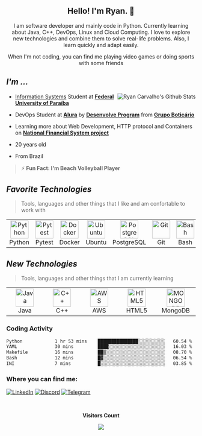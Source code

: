 <h2 align="center">Hello! I'm Ryan. 👋</h2>
<p align="center">
I am software developer and mainly code in Python. Currently learning about Java, C++, DevOps, Linux and Cloud Computing. I love to explore new technologies and combine them to solve real-life problems. Also, I learn quickly and adapt easily.
</p>

<p align="center">  When I'm not coding, you can find me playing video games or doing sports with some friends </p>

## _I'm ..._
<a href="#ryanjorgeac-title">
 <img src="https://github-readme-stats-ryanjorgeac.vercel.app/api?username=ryanjorgeac&show_icons=true&theme=transparent&title_color=3181F6&icon_color=aaaaaa&text_color=aaaaaa&card_width=100&text_bold=false&count_private=true&hide_border=true&hide_rank=true" alt="Ryan Carvalho's Github Stats" align="right"/>
</a>

- [Information Systems](https://sigaa.ufpb.br/sigaa/public/curso/portal.jsf?id=1626837&lc=pt_BR) Student at [**Federal University of Paraíba**](https://www.ufpb.br/)

- DevOps Student at [**Alura**](https://www.alura.com.br/) by [**Desenvolve Program**](https://desenvolve.grupoboticario.com.br/) from [**Grupo Boticário**](https://www.grupoboticario.com.br/)

- Learning more about Web Development, HTTP protocol and Containers on [**National Financial System project**](https://github.com/SistemaFinanceiroNacional)

- 20 years old

- From Brazil
 
>⚡ **Fun Fact: I'm Beach Volleyball Player**



## _Favorite Technologies_
>Tools, languages and other things that I like and am confortable to work with
<table>
  <tr>
    <td align="center" width="96">
      <a>
       <img src="https://cdn.jsdelivr.net/gh/devicons/devicon/icons/python/python-original.svg" width="48" height="48" alt="Python"/>
      </a>
      <br>Python
    </td>
   <td align="center" width="96">
      <a>
       <img src="https://cdn.jsdelivr.net/gh/devicons/devicon/icons/pytest/pytest-original.svg" width="48" height="48" alt="Pytest"/>
      </a>
      <br>Pytest
    </td>
   <td align="center" width="96">
      <a>
       <img src="https://cdn.jsdelivr.net/gh/devicons/devicon/icons/docker/docker-original.svg" width="48" height="48" alt="Docker"/>
      </a>
      <br>Docker
    </td>
   <td align="center" width="96">
      <a>
       <img src="https://cdn.jsdelivr.net/gh/devicons/devicon/icons/ubuntu/ubuntu-plain.svg" height="48" alt="Ubuntu"/>
      </a>
      <br>Ubuntu
    </td>
   <td align="center" width="96">
      <a>
       <img src="https://cdn.jsdelivr.net/gh/devicons/devicon/icons/postgresql/postgresql-original.svg" width="48" height="48" alt="PostgreSQL"/>
      </a>
      <br>PostgreSQL
    </td>
   <td align="center" width="96">
      <a>
       <img src="https://cdn.jsdelivr.net/gh/devicons/devicon/icons/git/git-original.svg" width="48" height="48" alt="Git"/>
      </a>
      <br>Git
    </td>
   <td align="center" width="96">
      <a>
       <img src="https://cdn.jsdelivr.net/gh/devicons/devicon/icons/bash/bash-original.svg" width="48" height="48" alt="Bash"/>
      </a>
      <br>Bash
    </td>
   <td align="center" width="96">
      <a>
       <img src="https://upload.wikimedia.org/wikipedia/commons/1/1d/PyCharm_Icon.svg" width="48" height="48" alt="PyCharm"/>
      </a>
      <br>PyCharm
    </td>
  </tr>
</table>

## _New Technologies_
>Tools, languages and other things that I am currently learning
<table>
  <tr>
    <td align="center" width="96">
      <a>
       <img src="https://cdn.jsdelivr.net/gh/devicons/devicon/icons/java/java-original.svg" width="48" height="48" alt="Java"/>
      </a>
      <br>Java
    </td>
   <td align="center" width="96">
      <a>
       <img src="https://cdn.jsdelivr.net/gh/devicons/devicon/icons/cplusplus/cplusplus-original.svg" width="48" height="48" alt="C++"/>
      </a>
      <br>C++
    </td>
   <td align="center" width="96">
      <a>
       <img src="https://cdn.jsdelivr.net/gh/devicons/devicon/icons/amazonwebservices/amazonwebservices-original.svg" width="48" height="48" alt="AWS"/>
      </a>
      <br>AWS
    </td>
   <td align="center" width="96">
      <a>
       <img src="https://cdn.jsdelivr.net/gh/devicons/devicon/icons/html5/html5-original.svg" height="48" alt="HTML5"/>
      </a>
      <br>HTML5
    </td>
    <td align="center" width="96">
      <a>
       <img src="https://cdn.jsdelivr.net/gh/devicons/devicon/icons/mongodb/mongodb-original.svg" height="48" alt="MONGODB"/>
      </a>
      <br>MongoDB
    </td>
   
  </tr>
</table>

### Coding Activity
<!--START_SECTION:waka-->

```txt
Python            1 hr 53 mins    ███████████████░░░░░░░░░░   60.54 %
YAML              30 mins         ████░░░░░░░░░░░░░░░░░░░░░   16.03 %
Makefile          16 mins         ██▒░░░░░░░░░░░░░░░░░░░░░░   08.70 %
Bash              12 mins         █▓░░░░░░░░░░░░░░░░░░░░░░░   06.54 %
INI               7 mins          █░░░░░░░░░░░░░░░░░░░░░░░░   03.85 %
```

<!--END_SECTION:waka-->


### Where you can find me:
[![LinkedIn](https://img.shields.io/badge/LinkedIn-0077B5?style=for-the-badge&logo=linkedin&logoColor=white)](https://www.linkedin.com/in/ryan-jorge-abreu-de-carvalho-12611a228/)
[![Discord](https://img.shields.io/badge/Discord-7289DA?style=for-the-badge&logo=discord&logoColor=white)](https://discord.com/users/285934994252103680)
[![Telegram](https://img.shields.io/badge/Telegram-2CA5E0?style=for-the-badge&logo=telegram&logoColor=white)](https://t.me/ryanjorgeac)


<div align="center">
<br><p align="centre"><b>Visitors Count</b></p>  
<p align="center"><img align="center" src="https://profile-counter.glitch.me/{ryanjorgeac}/count.svg" /></p> 
<br></div>

